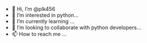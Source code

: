 - 👋 Hi, I’m @plk456
- 👀 I’m interested in python...
- 🌱 I’m currently learning ...
- 💞️ I’m looking to collaborate with python developers...
- 📫 How to reach me ...

<!---
plk456/plk456 is a ✨ special ✨ repository because its `README.md` (this file) appears on your GitHub profile.
You can click the Preview link to take a look at your changes.
--->

